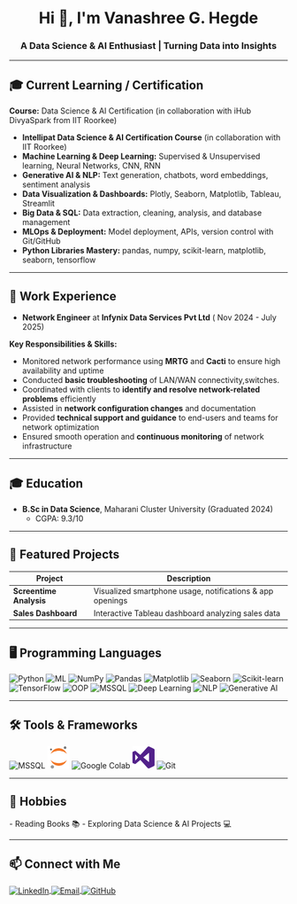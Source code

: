 <h1 align="center">Hi 👋, I'm Vanashree G. Hegde</h1>
<h3 align="center">A Data Science & AI Enthusiast | Turning Data into Insights</h3>

---

## 🎓 Current Learning / Certification

**Course:** Data Science & AI Certification (in collaboration with iHub DivyaSpark from IIT Roorkee)

- **Intellipat Data Science & AI Certification Course** (in collaboration with IIT Roorkee)  
- **Machine Learning & Deep Learning:** Supervised & Unsupervised learning, Neural Networks, CNN, RNN  
- **Generative AI & NLP:** Text generation, chatbots, word embeddings, sentiment analysis  
- **Data Visualization & Dashboards:** Plotly, Seaborn, Matplotlib, Tableau, Streamlit  
- **Big Data & SQL:** Data extraction, cleaning, analysis, and database management  
- **MLOps & Deployment:** Model deployment, APIs, version control with Git/GitHub  
- **Python Libraries Mastery:** pandas, numpy, scikit-learn, matplotlib, seaborn, tensorflow

  
 


---

## 💼 Work Experience
- **Network Engineer** at **Infynix Data Services Pvt Ltd**                                                                                          ( Nov 2024 - July 2025)

**Key Responsibilities & Skills:**  
- Monitored network performance using **MRTG** and **Cacti** to ensure high availability and uptime  
- Conducted **basic troubleshooting** of LAN/WAN connectivity,switches.
- Coordinated with clients to **identify and resolve network-related problems** efficiently  
- Assisted in **network configuration changes** and documentation  
- Provided **technical support and guidance** to end-users and teams for network optimization  
- Ensured smooth operation and **continuous monitoring** of network infrastructure  

  

---

## 🎓 Education
- **B.Sc in Data Science**, Maharani Cluster University (Graduated 2024)  
  - CGPA: 9.3/10  

---

## 🚀 Featured Projects
| Project | Description |
|---------|-------------|
| **Screentime Analysis** | Visualized smartphone usage, notifications & app openings |
| **Sales Dashboard** | Interactive Tableau dashboard analyzing sales data |

---


## 🖥️ Programming Languages
<p align="left">
  <img src="https://img.shields.io/badge/Python-FFD43B?style=for-the-badge&logo=python&logoColor=blue" alt="Python" />
  <img src="https://img.shields.io/badge/ML-FF6F61?style=for-the-badge&logo=scikit-learn&logoColor=white" alt="ML" />
  <img src="https://img.shields.io/badge/Numpy-013243?style=for-the-badge&logo=numpy&logoColor=white" alt="NumPy" />
  <img src="https://img.shields.io/badge/Pandas-150458?style=for-the-badge&logo=pandas&logoColor=white" alt="Pandas" />
  <img src="https://img.shields.io/badge/Matplotlib-D14343?style=for-the-badge&logo=matplotlib&logoColor=white" alt="Matplotlib" />
  <img src="https://img.shields.io/badge/Seaborn-4C72B0?style=for-the-badge&logo=seaborn&logoColor=white" alt="Seaborn" />
  <img src="https://img.shields.io/badge/Scikit-learn-F7931E?style=for-the-badge&logo=scikit-learn&logoColor=white" alt="Scikit-learn" />
  <img src="https://img.shields.io/badge/TensorFlow-FF6F00?style=for-the-badge&logo=tensorflow&logoColor=white" alt="TensorFlow" />
  <img src="https://img.shields.io/badge/OOP-007ACC?style=for-the-badge&logo=java&logoColor=white" alt="OOP" />
  <img src="https://img.shields.io/badge/MSSQL-CC2927?style=for-the-badge&logo=microsoft-sql-server&logoColor=white" alt="MSSQL" />
  <img src="https://img.shields.io/badge/DeepLearning-0F4C81?style=for-the-badge&logo=keras&logoColor=white" alt="Deep Learning" />
  <img src="https://img.shields.io/badge/NLP-4CAF50?style=for-the-badge&logo=python&logoColor=white" alt="NLP" />
  <img src="https://img.shields.io/badge/GenAI-FF4500?style=for-the-badge&logo=openai&logoColor=white" alt="Generative AI" />
</p>

---

## 🛠️ Tools & Frameworks
<p align="left">
  <img src="https://www.svgrepo.com/show/303229/microsoft-sql-server-logo.svg" alt="MSSQL" width="40" height="40"/>
  <img src="https://raw.githubusercontent.com/devicons/devicon/master/icons/jupyter/jupyter-original.svg" alt="Jupyter Notebook" width="40" height="40"/>
  <img src="https://img.icons8.com/color/48/000000/google-colab.png" alt="Google Colab" width="40" height="40"/>
  <img src="https://raw.githubusercontent.com/devicons/devicon/master/icons/visualstudio/visualstudio-plain.svg" alt="VS Code" width="40" height="40"/>
  <img src="https://www.vectorlogo.zone/logos/git-scm/git-scm-icon.svg" alt="Git" width="40" height="40"/> 
</p>


---

## 📖 Hobbies
<p align="left">
- Reading Books 📚  
- Exploring Data Science & AI Projects 💻  
</p>

---


## 📫 Connect with Me
<p align="left">
  <a href="https://linkedin.com/in/vanashree-g-hegde" target="_blank">
    <img align="center" src="https://img.shields.io/badge/LinkedIn-blue?style=for-the-badge&logo=linkedin&logoColor=white" alt="LinkedIn" />
  </a>
  <a href="mailto:hegdevanashree88@gmail.com" target="_blank">
    <img align="center" src="https://img.shields.io/badge/Gmail-D14836?style=for-the-badge&logo=gmail&logoColor=white" alt="Email" />
  </a>
  <a href="https://github.com/vanashree-hegde" target="_blank">
    <img align="center" src="https://img.shields.io/badge/GitHub-black?style=for-the-badge&logo=github&logoColor=white" alt="GitHub" />
  </a>
</p>




